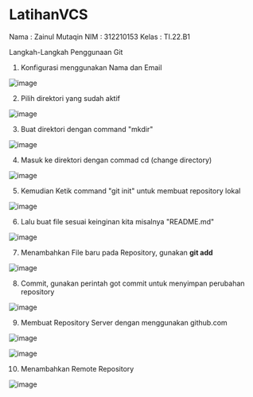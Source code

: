 # LatihanVCS
Nama  : Zainul Mutaqin 
NIM   : 312210153
Kelas : TI.22.B1

Langkah-Langkah Penggunaan Git
1. Konfigurasi menggunakan Nama dan Email

![image](https://user-images.githubusercontent.com/115475424/196045383-4a27db6e-743b-41d2-8149-d5a301d0c42c.png)

2. Pilih direktori yang sudah aktif

![image](https://user-images.githubusercontent.com/115475424/196046414-8e4f7cbd-e85c-4ab6-a417-e16ee10187d9.png)

3. Buat direktori dengan command "mkdir"

![image](https://user-images.githubusercontent.com/115475424/196045755-48935e54-2f76-428d-acaf-8f22f285c30e.png)


4. Masuk ke direktori dengan commad cd (change directory)

![image](https://user-images.githubusercontent.com/115475424/196045837-36f084ea-e062-4ff5-b0fc-5cc6cefb118e.png)

5. Kemudian Ketik command "git init" untuk membuat repository lokal

![image](https://user-images.githubusercontent.com/115475424/196045923-11f58f71-4215-45ab-af6f-eceab17d43a9.png)

6. Lalu buat file sesuai keinginan kita misalnya "README.md"

![image](https://user-images.githubusercontent.com/115475424/196047237-81e387ae-2969-47c0-a835-00211dbd8d59.png)


7. Menambahkan File baru pada Repository, gunakan **git add**

![image](https://user-images.githubusercontent.com/115475424/196047914-364045b0-432c-453b-8c67-007165961918.png)

8. Commit, gunakan perintah got commit untuk menyimpan perubahan repository

![image](https://user-images.githubusercontent.com/115475424/196048062-cb6aa0f9-b003-4d5a-be01-e9ffc226951f.png)

9. Membuat Repository Server dengan menggunakan github.com

![image](https://user-images.githubusercontent.com/115475424/196048316-a47902ff-6db7-4168-9b36-b13625e5ce85.png)


![image](https://user-images.githubusercontent.com/115475424/196048294-e5b98b14-46f6-470d-932d-261be78544e1.png)

10. Menambahkan Remote Repository

![image](https://user-images.githubusercontent.com/115475424/196048490-55426b36-0af4-49ea-b356-4ffaacd58b05.png)




